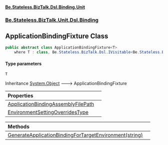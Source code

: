 #### [Be.Stateless.BizTalk.Dsl.Binding.Unit](README.md 'README')
### [Be.Stateless.BizTalk.Unit.Dsl.Binding](Be.Stateless.BizTalk.Unit.Dsl.Binding.md 'Be.Stateless.BizTalk.Unit.Dsl.Binding')

## ApplicationBindingFixture<T> Class

```csharp
public abstract class ApplicationBindingFixture<T>
    where T : class, Be.Stateless.BizTalk.Dsl.IVisitable<Be.Stateless.BizTalk.Dsl.Binding.IApplicationBindingVisitor>, new()
```
#### Type parameters

<a name='Be.Stateless.BizTalk.Unit.Dsl.Binding.ApplicationBindingFixture_T_.T'></a>

`T`

Inheritance [System.Object](https://docs.microsoft.com/en-us/dotnet/api/System.Object 'System.Object') &#129106; ApplicationBindingFixture<T>

| Properties | |
| :--- | :--- |
| [ApplicationBindingAssemblyFilePath](ApplicationBindingFixture_T_.ApplicationBindingAssemblyFilePath.md 'Be.Stateless.BizTalk.Unit.Dsl.Binding.ApplicationBindingFixture<T>.ApplicationBindingAssemblyFilePath') | |
| [EnvironmentSettingOverridesType](ApplicationBindingFixture_T_.EnvironmentSettingOverridesType.md 'Be.Stateless.BizTalk.Unit.Dsl.Binding.ApplicationBindingFixture<T>.EnvironmentSettingOverridesType') | |

| Methods | |
| :--- | :--- |
| [GenerateApplicationBindingForTargetEnvironment(string)](ApplicationBindingFixture_T_.GenerateApplicationBindingForTargetEnvironment(string).md 'Be.Stateless.BizTalk.Unit.Dsl.Binding.ApplicationBindingFixture<T>.GenerateApplicationBindingForTargetEnvironment(string)') | |
